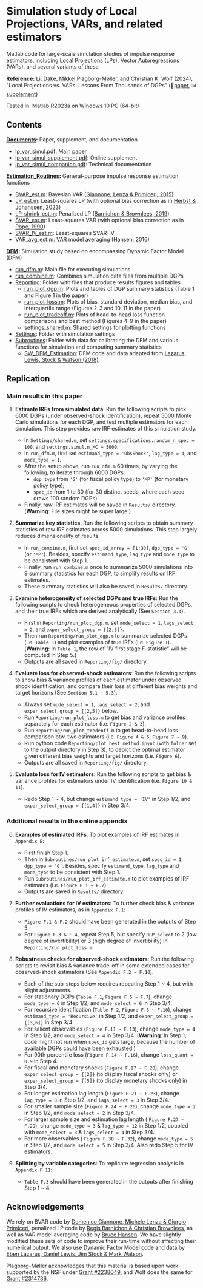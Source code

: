 # Simulation study of Local Projections, VARs, and related estimators

Matlab code for large-scale simulation studies of impulse response estimators, including Local Projections (LPs), Vector Autoregressions (VARs), and several variants of these

**Reference:**
[Li, Dake](https://github.com/dake-li), [Mikkel Plagborg-Møller](https://www.mikkelpm.com), and [Christian K. Wolf](https://www.christiankwolf.com/) (2024), "Local Projections vs. VARs: Lessons From Thousands of DGPs" (:page_facing_up:[paper](Documents/lp_var_simul.pdf), :bar_chart:[supplement](Documents/lp_var_simul_supplement.pdf))

Tested in: Matlab R2023a on Windows 10 PC (64-bit)

## Contents

**[Documents](Documents):** Paper, supplement, and documentation
- [lp_var_simul.pdf](Documents/lp_var_simul.pdf): Main paper
- [lp_var_simul_supplement.pdf](Documents/lp_var_simul_supplement.pdf): Online supplement
- [lp_var_simul_companion.pdf](Documents/lp_var_simul_companion.pdf): Technical documentation

**[Estimation_Routines](Estimation_Routines):** General-purpose impulse response estimation functions
- [BVAR_est.m](Estimation_Routines/BVAR_est.m): Bayesian VAR ([Giannone, Lenza & Primiceri, 2015](https://doi.org/10.1162/REST_a_00483))
- [LP_est.m](Estimation_Routines/LP_est.m): Least-squares LP (with optional bias correction as in [Herbst & Johanssen, 2023](https://edherbst.net/research/pdfs/hj_lp-revised.pdf))
- [LP_shrink_est.m](Estimation_Routines/LP_shrink_est.m): Penalized LP ([Barnichon & Brownlees, 2019](https://www.mitpressjournals.org/doi/full/10.1162/rest_a_00778))
- [SVAR_est.m](Estimation_Routines/SVAR_est.m): Least-squares VAR (with optional bias correction as in [Pope, 1990](https://doi.org/10.1111/j.1467-9892.1990.tb00056.x))
- [SVAR_IV_est.m](Estimation_Routines/SVAR_IV_est.m): Least-squares SVAR-IV
- [VAR_avg_est.m](Estimation_Routines/VAR_avg_est.m): VAR model averaging ([Hansen, 2016](https://www.ssc.wisc.edu/~bhansen/papers/var.html))

**[DFM](DFM):** Simulation study based on encompassing Dynamic Factor Model (DFM)
- [run_dfm.m](DFM/run_dfm.m): Main file for executing simulations
- [run_combine.m](DFM/run_combine.m): Combines simulation data files from multiple DGPs
- [Reporting](DFM/Reporting): Folder with files that produce results figures and tables
  - [run_plot_dgp.m](DFM/Reporting/run_plot_dgp.m): Plots and tables of DGP summary statistics (Table 1 and Figure 1 in the paper)
  - [run_plot_loss.m](DFM/Reporting/run_plot_loss.m): Plots of bias, standard deviation, median bias, and interquartile range (Figures 2-3 and 10-11 in the paper)
  - [run_plot_tradeoff.m](DFM/Reporting/run_plot_tradeoff.m): Plots of head-to-head loss function comparisons and best method (Figures 4-9 in the paper)
  - [settings_shared.m](DFM/Reporting/settings_shared.m): Shared settings for plotting functions
- [Settings](DFM/Settings): Folder with simulation settings
- [Subroutines](DFM/Subroutines): Folder with data for calibrating the DFM and various functions for simulation and computing summary statistics
  - [SW_DFM_Estimation](DFM/Subroutines/SW_DFM_Estimation): DFM code and data adapted from [Lazarus, Lewis, Stock & Watson (2018)](https://doi.org/10.1080/07350015.2018.1506926)

## Replication

### Main results in this paper

1. **Estimate IRFs from simulated data**: Run the following scripts to pick 6000 DGPs (under observed-shock identification), repeat 5000 Monte Carlo simulations for each DGP, and test multiple estimators for each simulation. This step provides raw IRF estimates of this simulation study.

    - In ``Settings/shared.m``, set ``settings.specifications.random_n_spec = 100``, and ``settings.simul.n_MC = 5000``.
    - In ``run_dfm.m``, first set ``estimand_type = 'ObsShock'``, ``lag_type = 4``, and ``mode_type = 1``.
    - After the setup above, run ``run_dfm.m`` 60 times, by varying the following, to iterate through 6000 DGPs:
      - ``dgp_type`` from ``'G'`` (for fiscal policy type) to ``'MP'`` (for monetary policy type);
      - ``spec_id`` from 1 to 30 (for 30 distinct seeds, where each seed draws 100 random DGPs).
    - Finally, raw IRF estimates will be saved in ``Results/`` directory. (**Warning**: File sizes might be super large.)

2. **Summarize key statistics**: Run the following scripts to obtain summary statistics of raw IRF estimates across 5000 simulations. This step largely reduces dimensionality of results.

    - In ``run_combine.m``, first set ``spec_id_array = [1:30]``, ``dgp_type = 'G'`` (or ``'MP'``). Besides, specify ``estimand_type``, ``lag_type`` and ``mode_type`` to be consistent with Step 1.
    - Finally, run ``run_combine.m`` once to summarize 5000 simulations into 9 summary statistics for each DGP, to simplify results on IRF estimates.
    - These summary statistics will also be saved in ``Results/`` directory.

3. **Examine heterogeneity of selected DGPs and true IRFs**: Run the following scripts to check heterogeneous properties of selected DGPs, and their true IRFs which are derived analytically (See ``Section 3.4``).

    - First in ``Reporting/run_plot_dgp.m``, set ``mode_select = 1``, ``lags_select = 2``, and ``exper_select_group = {[2,5]}``.
    - Then run ``Reporting/run_plot_dgp.m`` to summarize selected DGPs (i.e. ``Table 1``) and plot examples of true IRFs (i.e. ``Figure 1``). (**Warning**: In ``Table 1``, the row of "IV first stage F-statistic" will be computed in Step 5.)
    - Outputs are all saved in ``Reporting/fig/`` directory.

4. **Evaluate loss for observed-shock estimators**: Run the following scripts to show bias & variance profiles of each estimator under observed shock identification, and compare their loss at different bias weights and target horizons (See ``Section 5.1 ~ 5.3``).

    - Always set ``mode_select = 1``, ``lags_select = 2``, and ``exper_select_group = {[2,5]}`` below.
    - Run ``Reporting/run_plot_loss.m`` to get bias and variance profiles separately for each estimator (i.e. ``Figure 2 & 3``).
    - Run ``Reporting/run_plot_tradeoff.m`` to get head-to-head loss comparison btw. two estimators (i.e. ``Figure 4 & 5``, ``Figure 7 ~ 9``).
    - Run python code ``Reporting/plot_best_method.ipynb`` (with ``folder`` set to the output directory in Step 3), to depict the optimal estimator given different bias weights and target horizons (i.e. ``Figure 6``).
    - Outputs are all saved in ``Reporting/fig/`` directory.

5. **Evaluate loss for IV estimators**: Run the following scripts to get bias & variance profiles for estimators under IV identification (i.e. ``Figure 10 & 11``).

    - Redo Step 1 ~ 4, but change ``estimand_type = 'IV'`` in Step 1/2, and ``exper_select_group = {[1,4]}``  in Step 3/4.

### Additional results in the online appendix

6. **Examples of estimated IRFs**: To plot examples of IRF estimates in ``Appendix E``:

    - First finish Step 1.
    - Then in ``Subroutines/run_plot_irf_estimate.m``, set ``spec_id = 1``, ``dgp_type = 'G'``. Besides, specify ``estimand_type``, ``lag_type`` and ``mode_type`` to be consistent with Step 1.
    - Run ``Subroutines/run_plot_irf_estimate.m`` to plot examples of IRF estimates (i.e. ``Figure E.1 ~ E.7``)
    - Outputs are saved in ``Results/`` directory.

7. **Further evaluations for IV estimators**: To further check bias & variance profiles of IV estimators, as in ``Appendix F.1``:

    - ``Figure F.1 & F.2`` should have been generated in the outputs of Step 5.
    - For ``Figure F.3 & F.4``, repeat Step 5, but specify ``DGP_select`` to 2 (low degree of invertibility) or 3 (high degree of invertibility) in ``Reporting/run_plot_loss.m``.

8. **Robustness checks for observed-shock estimators**: Run the following scripts to revisit bias & variance trade-off in some extended cases for observed-shock estimators (See ``Appendix F.2 ~ F.10``).

    - Each of the sub-steps below requires repeating Step 1 ~ 4, but with slight adjustments.
    - For stationary DGPs (``Table F.1``, ``Figure F.5 ~ F.7``), change ``mode_type = 6`` in Step 1/2, and ``mode_select = 6`` in Step 3/4.
    - For recursive identification (``Table F.2``, ``Figure F.8 ~ F.10``), change ``estimand_type = 'Recursive'`` in Step 1/2, and ``exper_select_group = {[3,6]}`` in Step 3/4.
    - For salient observables (``Figure F.11 ~ F.13``), change ``mode_type = 4`` in Step 1/2, and ``mode_select = 4`` in Step 3/4. (**Warning**: In Step 1, code might not run when ``spec_id`` gets large, because the number of available DGPs could have been exhausted.)
    - For 90th percentile loss (``Figure F.14 ~ F.16``), change ``loss_quant = 0.9`` in Step 4.
    - For fiscal and monetary shocks (``Figure F.17 ~ F.20``), change ``exper_select_group = {[2]}`` (to display fiscal shocks only) or ``exper_select_group = {[5]}`` (to display monetary shocks only) in Step 3/4.
    - For longer estimation lag length (``Figure F.21 ~ F.23``), change ``lag_type = 8`` in Step 1/2, and ``lags_select = 3`` in Step 3/4.
    - For smaller sample size (``Figure F.24 ~ F.26``), change ``mode_type = 2`` in Step 1/2, and ``mode_select = 2`` in Step 3/4.
    - For larger sample size and estimation lag length ( ``Figure F.27 ~ F.29``), change ``mode_type = 3`` & ``lag_type = 12`` in Step 1/2, coupled with ``mode_select = 3`` & ``lags_select = 4`` in Step 3/4.
    - For more observables ( ``Figure F.30 ~ F.32``), change ``mode_type = 5`` in Step 1/2, and ``mode_select = 5`` in Step 3/4. Also redo Step 5 for IV estimators.

9. **Splitting by variable categories**: To replicate regression analysis in ``Appendix F.11``:

    - ``Table F.3`` should have been generated in the outputs after finishing Step 1 ~ 4.

## Acknowledgements

We rely on BVAR code by [Domenico Giannone, Michele Lenza & Giorgio Primiceri](http://faculty.wcas.northwestern.edu/gep575/GLPreplicationWeb.zip), penalized LP code by [Regis Barnichon & Christian Brownlees](https://drive.google.com/drive/folders/1Fjzw-U3hjIl467KXywRqeQod2jdHOmDo?usp=sharing), as well as VAR model averaging code by [Bruce Hansen](https://www.ssc.wisc.edu/~bhansen/progs/var.html). We have slightly modified these sets of code to improve their run-time without affecting their numerical output. We also use Dynamic Factor Model code and data by [Eben Lazarus, Daniel Lewis, Jim Stock & Mark Watson](http://www.princeton.edu/~mwatson/ddisk/LLSW_ReplicationFiles_071418.zip).

Plagborg-Møller acknowledges that this material is based upon work supported by the NSF under [Grant #2238049](https://www.nsf.gov/awardsearch/showAward?AWD_ID=2238049), and Wolf does the same for [Grant #2314736](https://www.nsf.gov/awardsearch/showAward?AWD_ID=2314736).
